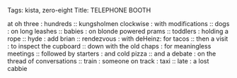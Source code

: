 Tags: kista, zero-eight
Title: TELEPHONE BOOTH
  
at oh three : hundreds :: kungsholmen clockwise : with modifications :: dogs : on long leashes :: babies : on blonde powered prams :: toddlers : holding a rope :: hyde : add brian :: rendezvous : with deHeinz: for tacos :: then a visit : to inspect the cupboard :: down with the old chaps : for meaningless meetings :: followed by starters : and cold pizza :: and a debate : on the thread of conversations :: train : someone on track : taxi :: late : a lost cabbie